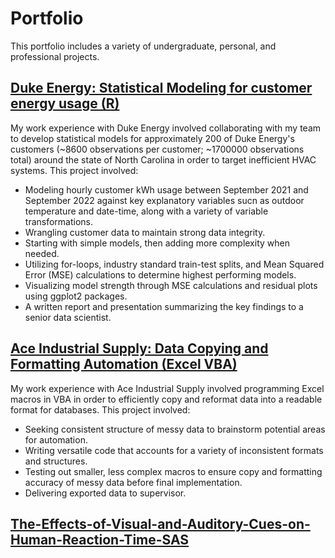 # Portfolio
This portfolio includes a variety of undergraduate, personal, and professional projects.

## [Duke Energy: Statistical Modeling for customer energy usage (R)](https://github.com/ddemo829/Duke-Energy-Statistical-Modeling-R)
My work experience with Duke Energy involved collaborating with my team to develop statistical models for approximately 200 of Duke Energy's customers (~8600 observations per customer; ~1700000 observations total) around the state of North Carolina in order to target inefficient HVAC systems. This project involved:

* Modeling hourly customer kWh usage between September 2021 and September 2022 against key explanatory variables sucn as outdoor temperature and date-time, along with a variety of variable transformations.
* Wrangling customer data to maintain strong data integrity.
* Starting with simple models, then adding more complexity when needed.
* Utilizing for-loops, industry standard train-test splits, and Mean Squared Error (MSE) calculations to determine highest performing models.
* Visualizing model strength through MSE calculations and residual plots using ggplot2 packages.
* A written report and presentation summarizing the key findings to a senior data scientist.

## [Ace Industrial Supply: Data Copying and Formatting Automation (Excel VBA)](https://github.com/ddemo829/Ace-Industrial-Supply-Data-Automation-VBA)
My work experience with Ace Industrial Supply involved programming Excel macros in VBA in order to efficiently copy and reformat data into a readable format for databases. This project involved:

* Seeking consistent structure of messy data to brainstorm potential areas for automation.
* Writing versatile code that accounts for a variety of inconsistent formats and structures.
* Testing out smaller, less complex macros to ensure copy and formatting accuracy of messy data before final implementation.
* Delivering exported data to supervisor.

## [The-Effects-of-Visual-and-Auditory-Cues-on-Human-Reaction-Time-SAS](https://github.com/ddemo829/The-Effects-of-Visual-and-Auditory-Cues-on-Human-Reaction-Time-SAS)

